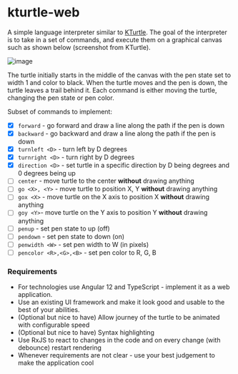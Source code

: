 # kturtle-web

A simple language interpreter similar to [KTurtle](https://docs.kde.org/stable5/en/kturtle/kturtle/commands.html). The goal of the interpreter is to take in a set of commands, and execute them on a graphical canvas such as shown below (screenshot from KTurtle).

![image](https://user-images.githubusercontent.com/28787/121644842-d48dd400-ca93-11eb-88d2-f7ec1280b345.png)

The turtle initially starts in the middle of the canvas with the pen state set to width 1 and color to black. When the turtle moves and the pen is down, the turtle leaves a trail behind it. Each command is either moving the turtle, changing the pen state or pen color.

Subset of commands to implement:

- [x] `forward` - go forward and draw a line along the path if the pen is down
- [x] `backward` - go backward and draw a line along the path if the pen is down
- [x] `turnleft <D>` - turn left by D degrees
- [x] `turnright <D>` - turn right by D degrees
- [x] `direction <D>` - set turtle in a specific direction by D being degrees and 0 degrees being up
- [ ] `center` - move turtle to the center **without** drawing anything
- [ ] `go <X>, <Y>` - move turtle to position X, Y **without** drawing anything
- [ ] `gox <X>` - move turtle on the X axis to position X **without** drawing anything
- [ ] `goy <Y>`- move turtle on the Y axis to position Y **without** drawing anything
- [ ] `penup` - set pen state to up (off)
- [ ] `pendown` - set pen state to down (on)
- [ ] `penwidth <W>` - set pen width to W (in pixels)
- [ ] `pencolor <R>,<G>,<B>` - set pen color to R, G, B

### Requirements

- For technologies use Angular 12 and TypeScript - implement it as a web application.
- Use an existing UI framework and make it look good and usable to the best of your abilities.
- (Optional but nice to have) Allow journey of the turtle to be animated with configurable speed
- (Optional but nice to have) Syntax highlighting
- Use RxJS to react to changes in the code and on every change (with debounce) restart rendering
- Whenever requirements are not clear - use your best judgement to make the application cool
